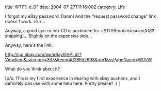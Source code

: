 title: WTF?! o_O"
date: 2004-07-27T11:16:00Z
category: Life

I forgot my eBay password. Damn! And the "request password change" link doesn't work. Grrr…

Anyway, a good ayu-ro mix CD is auctioned for US$11.99 (not inclusive of US$3 shipping)… Slightly on the expensive side…

Anyway, here's the link:

http://cgi.ebay.com/ws/eBayISAPI.dll?ViewItem&category=307&item=4026652698&rd=1&ssPageName=WDVW

What do you think about it?

[p/s: This is my first experience in dealing with eBay auctions, and I definitely can use with some help here. Pretty please? :) ]
